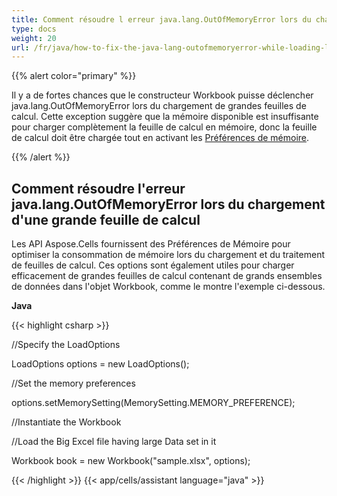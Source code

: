 ```yaml
---
title: Comment résoudre l erreur java.lang.OutOfMemoryError lors du chargement de grandes feuilles de calcul
type: docs
weight: 20
url: /fr/java/how-to-fix-the-java-lang-outofmemoryerror-while-loading-large-spreadsheets/
---
```


{{% alert color="primary" %}} 

Il y a de fortes chances que le constructeur Workbook puisse déclencher java.lang.OutOfMemoryError lors du chargement de grandes feuilles de calcul. Cette exception suggère que la mémoire disponible est insuffisante pour charger complètement la feuille de calcul en mémoire, donc la feuille de calcul doit être chargée tout en activant les [Préférences de mémoire](/cells/fr/java/optimizing-memory-usage-while-working-with-big-files-having-large-datasets/).

{{% /alert %}} 
## **Comment résoudre l'erreur java.lang.OutOfMemoryError lors du chargement d'une grande feuille de calcul**
Les API Aspose.Cells fournissent des Préférences de Mémoire pour optimiser la consommation de mémoire lors du chargement et du traitement de feuilles de calcul. Ces options sont également utiles pour charger efficacement de grandes feuilles de calcul contenant de grands ensembles de données dans l'objet Workbook, comme le montre l'exemple ci-dessous. 

**Java**

{{< highlight csharp >}}

 //Specify the LoadOptions

LoadOptions options = new LoadOptions();

//Set the memory preferences

options.setMemorySetting(MemorySetting.MEMORY_PREFERENCE);

//Instantiate the Workbook

//Load the Big Excel file having large Data set in it

Workbook book = new Workbook("sample.xlsx", options);

{{< /highlight >}}
{{< app/cells/assistant language="java" >}}
